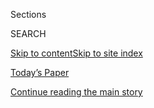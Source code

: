 <div id="app">

<div>

<div class="NYTAppHideMasthead css-1r6wvpq e1suatyy0">

<div class="section css-ui9rw0 e1suatyy2">

<div class="css-eph4ug er09x8g0">

<div class="css-6n7j50">

</div>

<span class="css-1dv1kvn">Sections</span>

<div class="css-10488qs">

<span class="css-1dv1kvn">SEARCH</span>

</div>

[Skip to content](#site-content)[Skip to site index](#site-index)

</div>

<div class="css-10698na e1huz5gh0">

</div>

</div>

<div id="masthead-bar-one" class="section hasLinks css-15hmgas e1csuq9d3">

<div class="css-uqyvli e1csuq9d0">

</div>

<div class="css-1uqjmks e1csuq9d1">

</div>

<div class="css-9e9ivx">

[](https://myaccount.nytimes.com/auth/login?response_type=cookie&client_id=vi)

</div>

<div class="css-1bvtpon e1csuq9d2">

[Today’s Paper](https://www.nytimes.com/section/todayspaper)

</div>

</div>

</div>

</div>

<div data-aria-hidden="false">

<div id="site-content" role="main">

<div id="top-wrapper" class="css-15p45cc eaca97t0" type="top">

<div id="top-slug" class="css-19x0jxb eaca97t1" hidden="">

Advertisement

</div>

[Continue reading the main story](#after-top)

<div class="ad top-wrapper" style="text-align:center;height:100%;display:block;min-height:90px">

<div id="top" class="place-ad" data-position="top" data-size-key="top">

</div>

</div>

<div id="after-top">

</div>

</div>

<div id="byline" class="section css-15h4p1b e9abtgs0">

<div class="css-1j21atc e1svk9qx1">

<div class="css-nfcc9b e1svk9qx3">

<div class="css-cnx41t">

![Portrait of Cade
Metz](https://static01.nyt.com/images/2018/11/26/multimedia/author-cade-metz/author-cade-metz-thumbLarge.png)

</div>

<div class="css-vl9dhg e1svk9qx5">

<div class="css-1nrhkj6 e1svk9qx6">

# Cade Metz

</div>

## <span></span>

Cade Metz is a technology correspondent with The New York Times,
covering artificial intelligence, driverless cars, robotics, virtual
reality, and other emerging areas. Previously, he was a senior staff
writer with Wired magazine. He recently signed with Penguin Dutton in
the United States and Random House in the United Kingdom to write a
non-fiction narrative about the tiny clan of A.I visionaries who are
rapidly changing our world.

</div>

</div>

</div>

<div>

<div id="mid1-wrapper" class="css-1mn4oms eaca97t0" type="rank">

<div id="mid1-slug" class="css-1tag3rd eaca97t1">

Advertisement

</div>

[Continue reading the main story](#after-mid1)

<div id="mid1" class="ad mid1-wrapper" style="text-align:center;height:100%;display:block">

</div>

<div id="after-mid1">

</div>

</div>

</div>

<div class="css-185go5a e1o5byef0">

<div class="css-15cbhtu">

  - [Latest](#stream-panel)
  - <span class="css-6n7j50">Search</span>
    <div class="control">
    <div class="label-container css-1dv1kvn">
    Search
    </div>
    <div class="css-wm4t3d">
    **<span id="clear-search-input" class="css-1dv1kvn">Clear this text
    input</span>
    </div>
    </div>
    <span class="css-1iovbfw"></span>

<div id="stream-panel" class="section css-8msx5b e1jz0cab1">

<div class="css-13mho3u">

1.  
    
    <div class="css-1cp3ece">
    
    <div class="css-1l4spti">
    
    [](/2020/08/08/technology/frances-allen-dead.html)
    
    <div class="css-79elbk">
    
    ![](https://static01.nyt.com/images/2020/08/07/obituaries/07Allen1/merlin_17148347_52fb1c8e-8183-4031-af8a-5a7782982c03-thumbWide.jpg?quality=75&auto=webp&disable=upscale)
    
    </div>
    
    ## Frances Allen, Who Helped Hardware Understand Software, Dies at 88
    
    One of the few women in the computer industry in its early days, she
    paved the way for the efficient, lightning-fast apps of today.
    
    <div class="css-1nqbnmb ea5icrr0">
    
    By <span class="css-1n7hynb">Cade Metz</span>
    
    </div>
    
    </div>
    
    <div class="css-1lc2l26 e1xfvim33">
    
    </div>
    
    </div>

2.  
    
    <div class="css-1cp3ece">
    
    <div class="css-1l4spti">
    
    [](/2020/07/31/technology/william-english-who-helped-build-the-computer-mouse-dies-at-91.html)
    
    <div class="css-79elbk">
    
    ![](https://static01.nyt.com/images/2020/08/02/obituaries/02English-obit1/Obit-English1-thumbWide.jpg?quality=75&auto=webp&disable=upscale)
    
    </div>
    
    ## William English, Who Helped Build the Computer Mouse, Dies at 91
    
    He was one of the computing pioneers who “showed what a computer
    interface could — and should — look like,” a colleague said.
    
    <div class="css-1nqbnmb ea5icrr0">
    
    By <span class="css-1n7hynb">Cade Metz</span>
    
    </div>
    
    </div>
    
    <div class="css-1lc2l26 e1xfvim33">
    
    </div>
    
    </div>

3.  
    
    <div class="css-1cp3ece">
    
    <div class="css-1l4spti">
    
    [](/2020/06/24/technology/michael-hawley-dead.html)
    
    <div class="css-79elbk">
    
    ![](https://static01.nyt.com/images/2020/06/22/obituaries/00HAWLEY/00HAWLEY-thumbWide.jpg?quality=75&auto=webp&disable=upscale)
    
    </div>
    
    ## Michael Hawley, Programmer, Professor and Pianist, Dies at 58
    
    A man of manifold interests, his achievements ranged from developing
    ideas behind the so-called Internet of Things to publishing the
    world’s biggest book.
    
    <div class="css-1nqbnmb ea5icrr0">
    
    By <span class="css-1n7hynb">Cade Metz</span>
    
    </div>
    
    </div>
    
    <div class="css-1lc2l26 e1xfvim33">
    
    </div>
    
    </div>

4.  
    
    <div class="css-1cp3ece">
    
    <div class="css-1l4spti">
    
    [](/2020/06/16/technology/chatbots-quarantine-coronavirus.html)
    
    <div class="css-79elbk">
    
    ![](https://static01.nyt.com/images/2020/06/15/business/15chatbot1/00chatbot1-thumbWide.jpg?quality=75&auto=webp&disable=upscale)
    
    </div>
    
    ## Riding Out Quarantine With a Chatbot Friend: ‘I Feel Very Connected’
    
    The digital companions may sound like science fiction. But when
    social isolation became the norm, they helped deal with the
    loneliness, some users say.
    
    <div class="css-1nqbnmb ea5icrr0">
    
    By <span class="css-1n7hynb">Cade Metz</span>
    
    </div>
    
    </div>
    
    <div class="css-1lc2l26 e1xfvim33">
    
    </div>
    
    </div>

5.  
    
    <div class="css-1cp3ece">
    
    <div class="css-1l4spti">
    
    [](/2020/06/09/technology/china-ai-research-education.html)
    
    <div class="css-79elbk">
    
    ![](https://static01.nyt.com/images/2020/06/09/us/-promo-1591705273683/-promo-1591705273683-thumbWide.png?quality=75&auto=webp&disable=upscale)
    
    </div>
    
    ## A U.S. Secret Weapon in A.I.: Chinese Talent
    
    New research shows scientists educated in China help American firms
    and schools dominate the cutting-edge field. Now industry leaders
    worry that worsening political tensions will blunt that edge.
    
    <div class="css-1nqbnmb ea5icrr0">
    
    By <span class="css-1n7hynb">Paul Mozur <span>and</span> Cade
    Metz</span>
    
    </div>
    
    <div class="css-185051n">
    
    [阅读简体中文版](https://cn.nytimes.com/technology/20200610/china-ai-research-education/ "Read in Simplified Chinese")[閱讀繁體中文版](https://cn.nytimes.com/technology/20200610/china-ai-research-education/zh-hant/ "Read in Traditional Chinese")
    
    </div>
    
    </div>
    
    <div class="css-1lc2l26 e1xfvim33">
    
    </div>
    
    </div>

6.  
    
    <div class="css-1cp3ece">
    
    <div class="css-1l4spti">
    
    [](/2020/06/03/business/pilgrims-pride-chicken-price-fixing.html)
    
    <div class="css-79elbk">
    
    ![](https://static01.nyt.com/images/2020/06/03/business/03chicken/03chicken-thumbWide.jpg?quality=75&auto=webp&disable=upscale)
    
    </div>
    
    ## Pilgrim’s Pride Chief Executive Is Accused of Price Fixing
    
    The charges are the first in a Justice Department investigation
    involving several other major chicken producers.
    
    <div class="css-1nqbnmb ea5icrr0">
    
    By <span class="css-1n7hynb">Cade Metz</span>
    
    </div>
    
    </div>
    
    <div class="css-1lc2l26 e1xfvim33">
    
    </div>
    
    </div>

7.  
    
    <div class="css-1cp3ece">
    
    <div class="css-1l4spti">
    
    [](/es/2020/05/21/espanol/ciencia-y-tecnologia/pandemia-robots-delivery.html)
    
    <div class="css-79elbk">
    
    ![](https://static01.nyt.com/images/2020/05/20/business/21Robots-ES-01/20deliverybots1-thumbWide-v3.jpg?quality=75&auto=webp&disable=upscale)
    
    </div>
    
    ### <span class="css-m70j1g">Tecnología</span>
    
    ## Los robots recorren una ciudad cerrada por el coronavirus
    
    Una comunidad a 80 kilómetros de Londres se puso en cuarentena, como
    muchos otros lugares. Una flota de repartidores automáticos se
    encarga de repartir los víveres.
    
    <div class="css-1nqbnmb ea5icrr0">
    
    By <span class="css-1n7hynb">Cade Metz <span>and</span> Erin
    Griffith</span>
    
    </div>
    
    <div class="css-185051n">
    
    [Read in
    English](https://www.nytimes.com/2020/05/20/technology/delivery-robots-coronavirus-milton-keynes.html "Read in English")
    
    </div>
    
    </div>
    
    <div class="css-1lc2l26 e1xfvim33">
    
    </div>
    
    </div>

8.  
    
    <div class="css-1cp3ece">
    
    <div class="css-1l4spti">
    
    [](/2020/05/20/technology/delivery-robots-coronavirus-milton-keynes.html)
    
    <div class="css-79elbk">
    
    ![](https://static01.nyt.com/images/2020/05/20/business/20deliverybots1/20deliverybots1-thumbWide-v3.jpg?quality=75&auto=webp&disable=upscale)
    
    </div>
    
    ## A City Locks Down to Fight Coronavirus, but Robots Come and Go
    
    Like many other places, a community 50 miles outside London went
    into quarantine. A fleet of delivery robots has been helping with
    the groceries.
    
    <div class="css-1nqbnmb ea5icrr0">
    
    By <span class="css-1n7hynb">Cade Metz <span>and</span> Erin
    Griffith</span>
    
    </div>
    
    <div class="css-185051n">
    
    [Leer en
    español](https://www.nytimes.com/es/2020/05/21/espanol/ciencia-y-tecnologia/pandemia-robots-delivery.html "Read in Spanish")
    
    </div>
    
    </div>
    
    <div class="css-1lc2l26 e1xfvim33">
    
    </div>
    
    </div>

9.  
    
    <div class="css-1cp3ece">
    
    <div class="css-1l4spti">
    
    [](/2020/05/12/technology/self-driving-cars-coronavirus.html)
    
    <div class="css-79elbk">
    
    ![](https://static01.nyt.com/images/2020/05/08/business/00robotcars5/00robotcars5-thumbWide.jpg?quality=75&auto=webp&disable=upscale)
    
    </div>
    
    ## This Was Supposed to Be the Year Driverless Cars Went Mainstream
    
    Perfecting the technology has taken longer than expected. The
    coronavirus pandemic has made it even more difficult.
    
    <div class="css-1nqbnmb ea5icrr0">
    
    By <span class="css-1n7hynb">Cade Metz <span>and</span> Erin
    Griffith</span>
    
    </div>
    
    </div>
    
    <div class="css-1lc2l26 e1xfvim33">
    
    </div>
    
    </div>

10. 
    
    <div class="css-1cp3ece">
    
    <div class="css-1l4spti">
    
    [](/2020/05/02/technology/eric-schmidt-pentagon-google.html)
    
    <div class="css-79elbk">
    
    ![](https://static01.nyt.com/images/2020/05/03/business/00schmidt1/00schmidt1-thumbWide.jpg?quality=75&auto=webp&disable=upscale)
    
    </div>
    
    ## ‘I Could Solve Most of Your Problems’: Eric Schmidt’s Pentagon Offensive
    
    The former Google C.E.O. has reinvented himself as the prime liaison
    between Silicon Valley and the military-industrial complex.
    
    <div class="css-1nqbnmb ea5icrr0">
    
    By <span class="css-1n7hynb">Kate Conger <span>and</span> Cade
    Metz</span>
    
    </div>
    
    </div>
    
    <div class="css-1lc2l26 e1xfvim33">
    
    </div>
    
    </div>

<div class="css-13mho3u">

<div class="css-1t62hi8">

<div class="css-1stvaey">

Show More

<div>

<div style="border:0;clip:rect(0 0 0 0);height:1px;margin:-1px;overflow:hidden;white-space:nowrap;padding:0;width:1px;position:absolute" role="log" data-aria-live="assertive">

</div>

<div style="border:0;clip:rect(0 0 0 0);height:1px;margin:-1px;overflow:hidden;white-space:nowrap;padding:0;width:1px;position:absolute" role="log" data-aria-live="assertive">

</div>

<div style="border:0;clip:rect(0 0 0 0);height:1px;margin:-1px;overflow:hidden;white-space:nowrap;padding:0;width:1px;position:absolute" role="log" data-aria-live="polite">

</div>

<div style="border:0;clip:rect(0 0 0 0);height:1px;margin:-1px;overflow:hidden;white-space:nowrap;padding:0;width:1px;position:absolute" role="log" data-aria-live="polite">

</div>

</div>

</div>

</div>

</div>

</div>

<div class="css-g6hk37 supplemental">

<div id="mid2-wrapper" class="css-10wkyv7 eaca97t0" type="lede">

<div id="mid2-slug" class="css-1tag3rd eaca97t1">

Advertisement

</div>

[Continue reading the main story](#after-mid2)

<div id="mid2" class="ad mid2-wrapper" style="text-align:center;height:100%;display:block;min-height:250px">

</div>

<div id="after-mid2">

</div>

</div>

## Follow Elsewhere

<div class="module-body">

  - [**<span data-aria-hidden="true">cademetz</span><span class="css-1dv1kvn">twitter
    page for cademetz</span>](https://twitter.com/cademetz)

</div>

</div>

</div>

</div>

</div>

</div>

</div>

## Site Index

<div>

</div>

## Site Information Navigation

  - [© <span>2020</span> <span>The New York Times
    Company</span>](https://help.nytimes.com/hc/en-us/articles/115014792127-Copyright-notice)

<!-- end list -->

  - [NYTCo](https://www.nytco.com/)
  - [Contact
    Us](https://help.nytimes.com/hc/en-us/articles/115015385887-Contact-Us)
  - [Work with us](https://www.nytco.com/careers/)
  - [Advertise](https://nytmediakit.com/)
  - [T Brand Studio](http://www.tbrandstudio.com/)
  - [Your Ad
    Choices](https://www.nytimes.com/privacy/cookie-policy#how-do-i-manage-trackers)
  - [Privacy](https://www.nytimes.com/privacy)
  - [Terms of
    Service](https://help.nytimes.com/hc/en-us/articles/115014893428-Terms-of-service)
  - [Terms of
    Sale](https://help.nytimes.com/hc/en-us/articles/115014893968-Terms-of-sale)
  - [Site Map](https://spiderbites.nytimes.com)
  - [Help](https://help.nytimes.com/hc/en-us)
  - [Subscriptions](https://www.nytimes.com/subscription?campaignId=37WXW)

</div>

</div>

